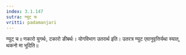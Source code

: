 ```yaml
---
index: 3.1.147
sutra: ण्युट् च
vritti: padamanjari
---
```


 ण्युट् च॥ णकारो युगर्थः, टकारो ङीबर्थः। योगविभाग उतरार्थ इति। उतरत्र ण्युट एवानुवृत्तिर्यथा स्यात्, थकनो मा भूदिति॥